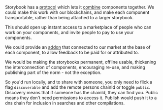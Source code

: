 Storybook has a [protocol](https://storybook.js.org/docs/react/sharing/publish-storybook#cpp-level-1) which lets it [combine](https://storybook.js.org/docs/react/sharing/storybook-composition) components together.  We could make this work with our blockchains, and make each component transportable, rather than being attached to a larger storybook.

This should open up instant access to a marketplace of people who can work on your components, and invite people to pay to use your components.

We could provide an [addon](https://storybook.js.org/addons) that connected to our market at the base of each component, to allow feedback to be paid for or attributed to.

We would be making the storybooks permanent, offline usable, thickening the interconnection of components, encouraging re-use, and making publishing part of the norm - not the exception.

So you'd run locally, and to share with someone, you only need to flick a flag `discoverable` and add the remote persons chainId or toggle `public`. Discovery means that if someone has the chainId, they can find you.  Public means they don't need permissions to access it.  Publish would push it to a dns chain for inclusion in searches and other compilations.